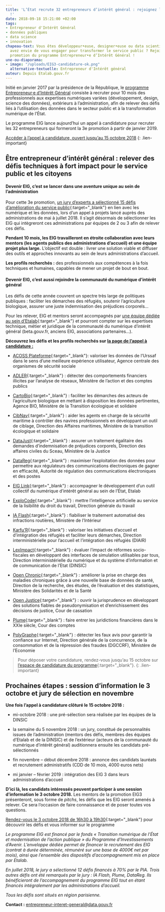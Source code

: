 ```yaml
---
title: 'L’État recrute 32 entrepreneurs d’intérêt général : rejoignez la 3e promotion
  !'
date: 2018-09-18 15:21:00 +02:00
tags:
- Entrepreneur d'Intérêt Général
- données publiques
- data science
- innovation
chapeau-text: Vous êtes développeur•euse, designer•euse ou data scientist, et vous
  avez envie de vous engager pour transformer le service public ? Rejoignez la 3e
  promotion du programme Entrepreneur•e d’Intérêt Général !
une-ou-diaporama:
- image: "/uploads/EIG3-candidature-ok.png"
  alternative-textuelle: Entrepreneur d'Intérêt général
auteur: Depuis Etalab.gouv.fr
---
```


Initié en janvier 2017 par la présidence de la République, le [programme Entrepreneur·e d’Intérêt Général](https://entrepreneur-interet-general.etalab.gouv.fr/)
consiste à recruter pour 10 mois des professionnels aux expertises numériques variées (développement, design, science des données), extérieurs à l’administration, afin de relever des défis liés à l’utilisation des données dans le secteur public et à la transformation numérique de l’État.

Le programme EIG lance aujourd’hui un appel à candidature pour recruter les 32 entrepreneurs qui formeront la 3e promotion à partir de janvier 2019.

[Accéder à l’appel à candidature, ouvert jusqu’au 15 octobre 2018](https://entrepreneur-interet-general.etalab.gouv.fr/candidature-eig.html)
{: .lien-important}

## Être entrepreneur d’intérêt général : relever des défis techniques à fort impact pour le service public et les citoyens

#### Devenir EIG, c’est se lancer dans une aventure unique au sein de l’administration

Pour cette 3e promotion, [un jury d’experts a sélectionné 15 défis d’amélioration du service public](https://www.etalab.gouv.fr/entrepreneur-e-dinteret-general-3eme-promotion-decouvrez-les-15-defis-laureats){:target="_blank"} en lien avec les numérique et les données, lors d’un appel à projets lancé auprès des administrations de mai à juillet 2018. Il s’agit désormais de sélectionner les EIG qui intègreront ces administrations par équipes de 2 ou 3 afin de relever ces défis.

**Pendant 10 mois, les EIG travailleront en étroite collaboration avec leurs mentors (les agents publics des administrations d’accueil) et une équipe projet plus large.** L’objectif est double : livrer une solution viable et diffuser des outils et approches innovants au sein de leurs administrations d’accueil.

**Les profils recherchés :** des professionnels aux compétences à la fois techniques et humaines, capables de mener un projet de bout en bout.

#### Devenir EIG, c’est aussi rejoindre la communauté du numérique d’intérêt général

Les défis de cette année couvrent un spectre très large de politiques publiques : faciliter les démarches des réfugiés, soutenir l’agriculture biologique, assurer une juste indemnisation des préjudices corporels…

Pour les relever, EIG et mentors seront accompagnés par [une équipe dédiée au sein d’Etalab](https://entrepreneur-interet-general.etalab.gouv.fr/accompagnement.html){:target="_blank"} et pourront compter sur les expertises technique, métier et juridique de la communauté du numérique d’intérêt général (beta.gouv.fr, anciens EIG, associations partenaires…).

**Découvrez les défis et les profils recherchés sur [la page de l’appel à candidature :](https://entrepreneur-interet-general.etalab.gouv.fr/candidature-eig.html)**

* [ACOSS Plateforme](https://entrepreneur-interet-general.etalab.gouv.fr/defis/2019/acossplateforme.html){:target="_blank"}: valoriser les données de l’Urssaf dans le sens d’une meilleure expérience utilisateur, Agence centrale des organismes de sécurité sociale

* [ADLER](https://entrepreneur-interet-general.etalab.gouv.fr/defis/2019/adler.html){:target="_blank"} : détecter des comportements financiers illicites par l’analyse de réseaux, Ministère de l’action et des comptes publics

* [CartoBio](https://entrepreneur-interet-general.etalab.gouv.fr/defis/2019/cartobio.html){:target="_blank"} : faciliter les démarches des acteurs de l’agriculture biologique en mettant à disposition les données pertinentes, Agence BIO, Ministère de la Transition écologique et solidaire

* [CibNav](https://entrepreneur-interet-general.etalab.gouv.fr/defis/2019/cibnav.html){:target="_blank"} : aider les agents en charge de la sécurité maritime à contrôler des navires professionnels en développant un outil de ciblage, Direction des Affaires maritimes, Ministère de la transition écologique et solidaire

* [DataJust](https://entrepreneur-interet-general.etalab.gouv.fr/defis/2019/datajust.html){:target="_blank"} : assurer un traitement égalitaire des demandes d’indemnisation de préjudices corporels, Direction des affaires civiles du Sceau, Ministère de la Justice

* [DataReg](https://entrepreneur-interet-general.etalab.gouv.fr/defis/2019/datareg.html){:target="_blank"} : maximiser l’exploitation des données pour permettre aux régulateurs des communications électroniques de gagner en efficacité, Autorité de régulation des communications électroniques et des postes

* [EIG Link](https://entrepreneur-interet-general.etalab.gouv.fr/defis/2019/eiglink.html){:target="_blank"} : accompagner le développement d’un outil collectif du numérique d’intérêt général au sein de l’État, Etalab

* [ExploCode](https://entrepreneur-interet-general.etalab.gouv.fr/defis/2019/explocode.html){:target="_blank"} : mettre l’intelligence artificielle au service de la lisibilité du droit du travail, Direction générale du travail

* [IA Flash](https://entrepreneur-interet-general.etalab.gouv.fr/defis/2019/iaflash.html){:target="_blank"} : fiabiliser le traitement automatisé des infractions routières, Ministère de l’Intérieur

* [Karfu’R](https://entrepreneur-interet-general.etalab.gouv.fr/defis/2019/karfur.html){:target="_blank"} : valoriser les initiatives d’accueil et d’intégration des réfugiés et faciliter leurs démarches, Direction interministérielle pour l’accueil et l’intégration des réfugiés (DIAIR)

* [LexImpact](https://entrepreneur-interet-general.etalab.gouv.fr/defis/2019/leximpact.html){:target="_blank"} : évaluer l’impact de réformes socio-fiscales en développant des interfaces de simulation utilisables par tous, Direction interministérielle du numérique et du système d’information et de communication de l’Etat (DINSIC)

* [Open Chronic](https://entrepreneur-interet-general.etalab.gouv.fr/defis/2019/openchronic.html){:target="_blank"} : améliorer la prise en charge des maladies chroniques grâce à une nouvelle base de données de santé, Direction de la recherche, des études, de l’évaluation et des statistiques, Ministère des Solidarités et de la Santé

* [Open Justice](https://entrepreneur-interet-general.etalab.gouv.fr/defis/2019/openjustice.html){:target="_blank"} : ouvrir la jurisprudence en développant des solutions fiables de pseudonymisation et d’enrichissement des décisions de justice, Cour de cassation

* [Plume](https://entrepreneur-interet-general.etalab.gouv.fr/defis/2019/plume.html){:target="_blank"} : faire entrer les juridictions financières dans le XXIe siècle, Cour des comptes

* [PolyGraphe](https://entrepreneur-interet-general.etalab.gouv.fr/defis/2019/polygraphe.html){:target="_blank"} : détecter les faux avis pour garantir la confiance sur Internet, Direction générale de la concurrence, de la consommation et de la répression des fraudes (DGCCRF), Ministère de l’Economie

> Pour déposer votre candidature, rendez-vous jusqu’au 15 octobre sur [l’espace de candidature du programme](https://entrepreneur-interet-general.etalab.gouv.fr/candidature-eig.html){:target="_blank"}.
> {: .lien-important}

## Prochaines étapes : session d’information le 3 octobre et jury de sélection en novembre

**Une fois l’appel à candidature clôturé le 15 octobre 2018 :**

* mi-octobre 2018 : une pré-sélection sera réalisée par les équipes de la DINSIC

* la semaine du 5 novembre 2018 : un jury, constitué de personnalités issues de l’administration (mentors des défis, membres des équipes d’Etalab et de la DINSIC) et de l’extérieur (acteurs de la communauté du numérique d’intérêt général) auditionnera ensuite les candidats pré-sélectionnés

* fin novembre – début décembre 2018 : annonce des candidats lauréats et recrutement administratifs (CDD de 10 mois, 4000 euros nets)

* mi janvier – février 2019 : intégration des EIG 3 dans leurs administrations d’accueil

**D’ici là, les candidats intéressés peuvent participer à une session d’information le 3 octobre 2018.** Les mentors de la promotion EIG3 présenteront, sous forme de *pitchs*, les défis que les EIG seront amenés à relever. Ce sera l’occasion de faire connaissance et de poser toutes vos questions.

[Rendez-vous le 3 octobre 2018 de 16h30 à 19h30](https://etalab-eig3.eventbrite.fr){:target="_blank"} pour découvrir les défis et vous informer sur le programme

*Le programme EIG est financé par le fonds « Transition numérique de l’État et modernisation de l’action publique » du Programme d’Investissements d’Avenir. L’enveloppe dédiée permet de financer le recrutement des EIG (contrat à durée déterminée, rémunéré sur une base de 4000€ net par mois), ainsi que l’ensemble des dispositifs d’accompagnement mis en place par Etalab.*

*En juillet 2018, le jury a sélectionné 12 défis financés à 70% par le PIA. Trois autres défis ont été remarqués par le jury : IA Flash, Plume, DataReg. Ils bénéficieront de l’accompagnement du programme EIG tout en étant financés intégralement par les administrations d’accueil.*

*Tous les défis sont situés en région parisienne.*

**Contact :** [entrepreneur-interet-general@data.gouv.fr](mailto:entrepreneur-interet-general@data.gouv.fr)